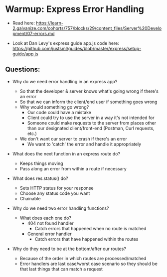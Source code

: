 # Warmup: Express Error Handling

* Read here: https://learn-2.galvanize.com/cohorts/757/blocks/29/content_files/Server%20Development/07-errors.md

* Look at Dan Levy's express guide app.js code here: https://github.com/justsml/guides/blob/master/express/setup-guide/app.js


## Questions:

* Why do we need error handling in an express app?
  - So that the developer & server knows what's going wrong if there's an error
  - So that we can inform the client/end user if something goes wrong
  - Why would something go wrong?
    * Our code could have a mistake
    * Client could try to use the server in a way it's not intended for
    * Someone could make requests to the server from places other than our designated client/front-end (Postman, Curl requests, etc.)
  - We don't want our server to crash if there's an error
    * We want to 'catch' the error and handle it appropriately
    
* What does the next function in an express route do?
  - Keeps things moving
  - Pass along an error from within a route if necessary
  
* What does res.status() do?
  - Sets HTTP status for your response
  - Choose any status code you want
  - Chainable
  
* Why do we need two error handling functions?
  - What does each one do?
    * 404 not found handler
      - Catch errors that happened when no route is matched
    * General error handler
      - Catch errors that have happened within the routes
      
* Why do they need to be at the bottom/after our routes?
  - Because of the order in which routes are processed/matched
  - Error handlers are last case/worst case scenario so they should be that last things that can match a request